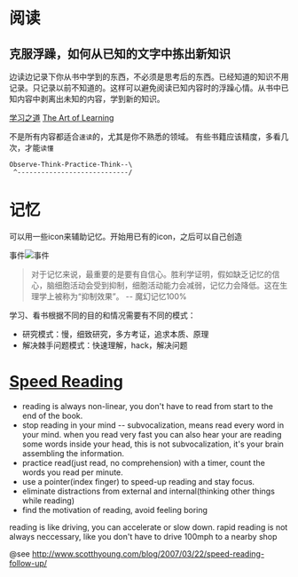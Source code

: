 阅读
====

克服浮躁，如何从已知的文字中拣出新知识
--------------------------------------
边读边记录下你从书中学到的东西，不必须是思考后的东西。已经知道的知识不用记录。只记录以前不知道的。这样可以避免阅读已知内容时的浮躁心情。从书中已知内容中剥离出未知的内容，学到新的知识。

[学习之道](http://baike.baidu.com/view/5703132.htm)
[The Art of Learning](http://www.amazon.com/The-Art-Learning-Journey-Performance/dp/0743277465/ref=sr_1_1?ie=UTF8&qid=1370155150&sr=8-1&keywords=josh+waitzkin)

不是所有内容都适合`速读`的，尤其是你不熟悉的领域。
有些书籍应该精度，多看几次，才能`读懂`

```
Observe-Think-Practice-Think--\
 ^----------------------------/
```

记忆
====

可以用一些icon来辅助记忆。开始用已有的icon，之后可以自己创造

事件![事件](http://cdn1.iconfinder.com/data/icons/fatcow/32/calendar_edit.png)


> 对于记忆来说，最重要的是要有自信心。胜利学证明，假如缺乏记忆的信心，脑细胞活动会受到抑制，细胞活动能力会减弱，记忆力会降低。这在生理学上被称为“抑制效果”。
> -- 魔幻记忆100%

学习、看书根据不同的目的和情况需要有不同的模式：
* 研究模式：慢，细致研究，多方考证，追求本质、原理
* 解决棘手问题模式：快速理解，hack，解决问题

[Speed Reading](http://www.scotthyoung.com/blog/2007/03/10/double-your-reading-rate/)
====
- reading is always non-linear, you don't have to read from start to the end of the book.
- stop reading in your mind -- subvocalization, means read every word in your mind. when you read very fast you can also hear your are reading some words inside your head, this is not subvocalization, it's your brain assembling the information.
- practice read(just read, no comprehension) with a timer, count the words you read per minute.
- use a pointer(index finger) to speed-up reading and stay focus.
- eliminate distractions from external and internal(thinking other things while reading)
- find the motivation of reading, avoid feeling boring

reading is like driving, you can accelerate or slow down.
rapid reading is not always neccessary, like you don't have to drive 100mph to a nearby shop

@see http://www.scotthyoung.com/blog/2007/03/22/speed-reading-follow-up/


